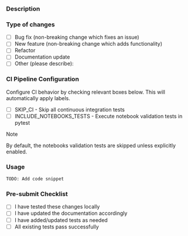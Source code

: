 ### Description
<!-- Provide a detailed description of the changes in this PR -->

### Type of changes
<!-- Mark the relevant option with an [x] -->

- [ ]  Bug fix (non-breaking change which fixes an issue)
- [ ]  New feature (non-breaking change which adds functionality)
- [ ]  Refactor
- [ ]  Documentation update
- [ ]  Other (please describe):

### CI Pipeline Configuration
Configure CI behavior by checking relevant boxes below. This will automatically apply labels.

- [ ] SKIP_CI - Skip all continuous integration tests
- [ ] INCLUDE_NOTEBOOKS_TESTS - Execute notebook validation tests in pytest

> [!NOTE]
> By default, the notebooks validation tests are skipped unless explicitly enabled.

### Usage
<!--- How does a user interact with the changed code -->
```python
TODO: Add code snippet
```

### Pre-submit Checklist
<!--- Ensure all items are completed before submitting -->

 - [ ] I have tested these changes locally
 - [ ] I have updated the documentation accordingly
 - [ ] I have added/updated tests as needed
 - [ ] All existing tests pass successfully
